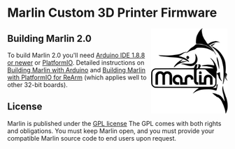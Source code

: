 # Marlin Custom 3D Printer Firmware

<img align="right" width=175 src="buildroot/share/pixmaps/logo/marlin-250.png" />

## Building Marlin 2.0

To build Marlin 2.0 you'll need [Arduino IDE 1.8.8 or newer](https://www.arduino.cc/en/main/software) or [PlatformIO](https://docs.platformio.org/en/latest/ide.html#platformio-ide). Detailed instructions on [Building Marlin with Arduino](https://marlinfw.org/docs/basics/install_arduino.html) and [Building Marlin with PlatformIO for ReArm](https://marlinfw.org/docs/basics/install_rearm.html) (which applies well to other 32-bit boards).

## License

Marlin is published under the [GPL license](/LICENSE) The GPL comes with both rights and obligations. You must keep Marlin open, and you must provide your compatible Marlin source code to end users upon request.